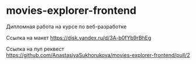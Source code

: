 # movies-explorer-frontend

Дипломная работа на курсе по веб-разработке

Ссылка на макет https://disk.yandex.ru/d/3A-b0fYb9rBhEg

Ссылка на пул реквест https://github.com/AnastasiyaSukhorukova/movies-explorer-frontend/pull/2